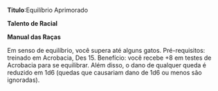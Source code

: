 **Titulo**:Equilíbrio Aprimorado

**Talento de Racial**

**Manual das Raças**

 Em senso de equilíbrio, você supera até alguns gatos. Pré-requisitos: treinado em Acrobacia, Des 15. Benefício: você recebe +8 em testes de Acrobacia para se equilibrar. Além disso, o dano de qualquer queda é reduzido em 1d6 (quedas que causariam dano de 1d6 ou menos são ignoradas).